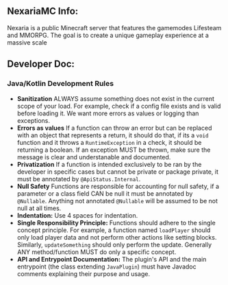 ## NexariaMC Info:
Nexaria is a public Minecraft server that features the gamemodes Lifesteam and MMORPG. The goal is to create a unique gameplay experience at a massive scale

## Developer Doc:
### Java/Kotlin Development Rules
* **Sanitization** ALWAYS assume something does not exist in the current scope of your load. For example, check if a config file exists and is valid before loading it. We want more errors as values or logging than exceptions.
* **Errors as values** If a function can throw an error but can be replaced with an object that represents a return, it should do that, if its a `void` function and it throws a `RuntimeException` in a check, it should be returning a boolean. If an exception MUST be thrown, make sure the message is clear and understanable and documented.
* **Privatization** If a function is intended exclusively to be ran by the developer in specific cases but cannot be private or package private, it must be annotated by `@ApiStatus.Internal`.
* **Null Safety** Functions are responsible for accounting for null safety, if a parameter or a class field CAN be null it must be annotated by `@Nullable`. Anything not annotated `@Nullable` will be assumed to be not null at all times.
* **Indentation:** Use 4 spaces for indentation.
* **Single Responsibility Principle:** Functions should adhere to the single concept principle. For example, a function named `loadPlayer` should only load player data and not perform other actions like setting blocks. Similarly, `updateSomething` should only perform the update. Generally ANY method/function MUST do only a specific concept.
* **API and Entrypoint Documentation:** The plugin's API and the main entrypoint (the class extending `JavaPlugin`) must have Javadoc comments explaining their purpose and usage.
